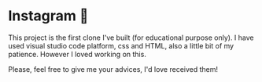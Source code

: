 # Instagram 🤳 

This project  is the first clone I've built (for educational purpose only). I have used visual studio code platform, css and HTML, also a little bit of my patience. However I loved working on  this.



Please, feel free to give me your advices, I'd love received them! 



